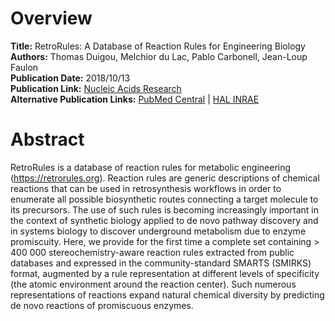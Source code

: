 # Overview
**Title:** RetroRules: A Database of Reaction Rules for Engineering Biology<br>
**Authors:** Thomas Duigou, Melchior du Lac, Pablo Carbonell, Jean-Loup Faulon<br>
**Publication Date:** 2018/10/13<br>
**Publication Link:** [Nucleic Acids Research](https://academic.oup.com/nar/article/47/D1/D1229/5128930)<br>
**Alternative Publication Links:** [PubMed Central](https://www.ncbi.nlm.nih.gov/pmc/articles/PMC6323975) |
[HAL INRAE](https://hal.inrae.fr/hal-02619044)


# Abstract
RetroRules is a database of reaction rules for metabolic engineering (https://retrorules.org). Reaction rules are
generic descriptions of chemical reactions that can be used in retrosynthesis workflows in order to enumerate all
possible biosynthetic routes connecting a target molecule to its precursors. The use of such rules is becoming
increasingly important in the context of synthetic biology applied to de novo pathway discovery and in systems biology
to discover underground metabolism due to enzyme promiscuity. Here, we provide for the first time a complete set
containing > 400 000 stereochemistry-aware reaction rules extracted from public databases and expressed in the
community-standard SMARTS (SMIRKS) format, augmented by a rule representation at different levels of specificity (the
atomic environment around the reaction center). Such numerous representations of reactions expand natural chemical
diversity by predicting de novo reactions of promiscuous enzymes.
